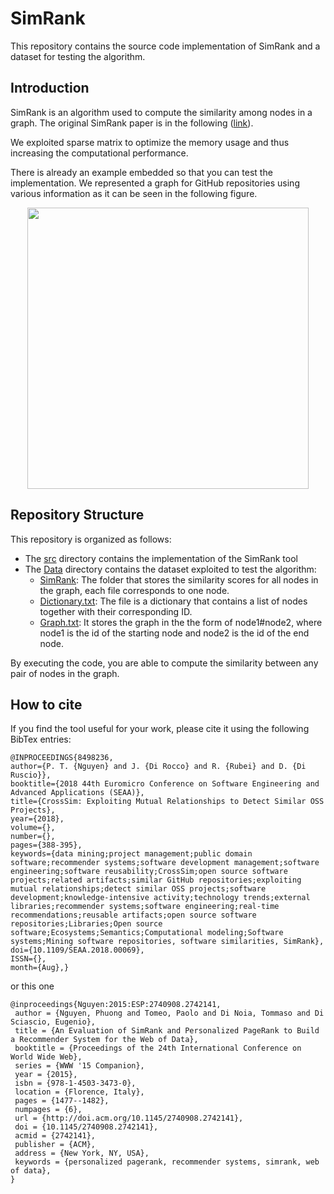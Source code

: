 
# SimRank

This repository contains the source code implementation of SimRank and a dataset for testing the algorithm.


## Introduction


SimRank is an algorithm used to compute the similarity among nodes in a graph. The original SimRank paper is in the following ([link](http://ilpubs.stanford.edu:8090/508/1/2001-41.pdf)).

We exploited sparse matrix to optimize the memory usage and thus increasing the computational performance.

There is already an example embedded so that you can test the implementation. We represented a graph for GitHub repositories using various information as it can be seen in the following figure.

<p align="center">
<img src="https://github.com/phuongthanhnguyen/SimRank/blob/master/Data/Graph.png" width="450">
</p> 


## Repository Structure

This repository is organized as follows:

* The [src](./src) directory contains the implementation of the SimRank tool	
* The [Data](./Data) directory contains the dataset exploited to test the algorithm:
	* [SimRank](./SimRank): The folder that stores the similarity scores for all nodes in the graph, each file corresponds to one node.
	* [Dictionary.txt](./Data/Dictionary.txt): The file is a dictionary that contains a list of nodes together with their corresponding ID.
	* [Graph.txt](./Data/Graph.txt): It stores the graph in the the form of node1#node2, where node1 is the id of the starting node and node2 is the id of the end node.
	

By executing the code, you are able to compute the similarity between any pair of nodes in the graph.

## How to cite
If you find the tool useful for your work, please cite it using the following BibTex entries:

```
@INPROCEEDINGS{8498236, 
author={P. T. {Nguyen} and J. {Di Rocco} and R. {Rubei} and D. {Di Ruscio}}, 
booktitle={2018 44th Euromicro Conference on Software Engineering and Advanced Applications (SEAA)}, 
title={CrossSim: Exploiting Mutual Relationships to Detect Similar OSS Projects}, 
year={2018}, 
volume={}, 
number={}, 
pages={388-395}, 
keywords={data mining;project management;public domain software;recommender systems;software development management;software engineering;software reusability;CrossSim;open source software projects;related artifacts;similar GitHub repositories;exploiting mutual relationships;detect similar OSS projects;software development;knowledge-intensive activity;technology trends;external libraries;recommender systems;software engineering;real-time recommendations;reusable artifacts;open source software repositories;Libraries;Open source software;Ecosystems;Semantics;Computational modeling;Software systems;Mining software repositories, software similarities, SimRank}, 
doi={10.1109/SEAA.2018.00069}, 
ISSN={}, 
month={Aug},} 

```

or this one

```
@inproceedings{Nguyen:2015:ESP:2740908.2742141,
 author = {Nguyen, Phuong and Tomeo, Paolo and Di Noia, Tommaso and Di Sciascio, Eugenio},
 title = {An Evaluation of SimRank and Personalized PageRank to Build a Recommender System for the Web of Data},
 booktitle = {Proceedings of the 24th International Conference on World Wide Web},
 series = {WWW '15 Companion},
 year = {2015},
 isbn = {978-1-4503-3473-0},
 location = {Florence, Italy},
 pages = {1477--1482},
 numpages = {6},
 url = {http://doi.acm.org/10.1145/2740908.2742141},
 doi = {10.1145/2740908.2742141},
 acmid = {2742141},
 publisher = {ACM},
 address = {New York, NY, USA},
 keywords = {personalized pagerank, recommender systems, simrank, web of data},
} 
```

